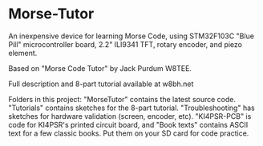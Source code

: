 # Morse-Tutor

An inexpensive device for learning Morse Code, using STM32F103C "Blue Pill" microcontroller board, 2.2" ILI9341 TFT, rotary encoder, and piezo element.

Based on "Morse Code Tutor" by Jack Purdum W8TEE.

Full description and 8-part tutorial available at w8bh.net

Folders in this project: "MorseTutor" contains the latest source code. "Tutorials" contains sketches for the 8-part tutorial.  "Troubleshooting" has sketches for hardware validation (screen, encoder, etc).  "KI4PSR-PCB" is code for KI4PSR's printed circuit board, and "Book texts" contains ASCII text for a few classic books.  Put them on your SD card for code practice.
